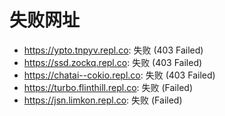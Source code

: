 # 失败网址
- https://ypto.tnpyv.repl.co: 失败 (403
Failed)
- https://ssd.zockq.repl.co: 失败 (403
Failed)
- https://chatai--cokio.repl.co: 失败 (403
Failed)
- https://turbo.flinthill.repl.co: 失败 (Failed)
- https://jsn.limkon.repl.co: 失败 (Failed)
